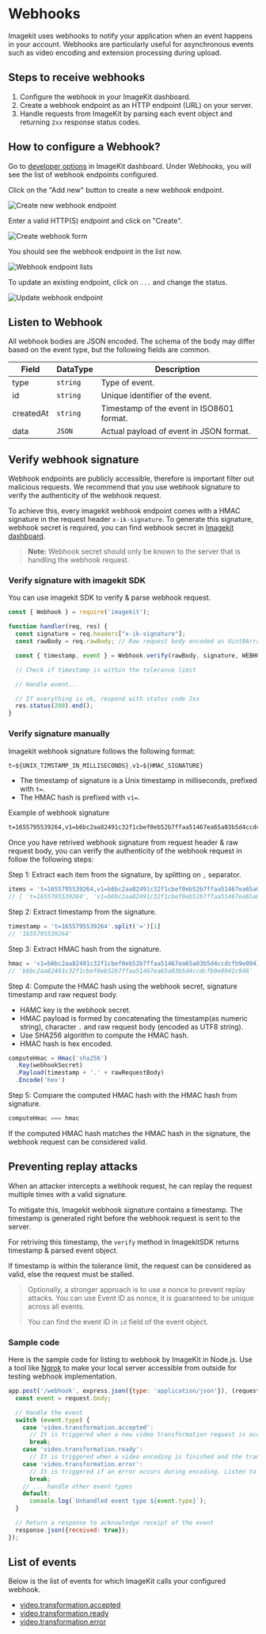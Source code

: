 # Webhooks

Imagekit uses webhooks to notify your application when an event happens in your account. Webhooks are particularly useful for asynchronous events such as video encoding and extension processing during upload.

## Steps to receive webhooks

1. Configure the webhook in your ImageKit dashboard.
2. Create a webhook endpoint as an HTTP endpoint (URL) on your server.
3. Handle requests from ImageKit by parsing each event object and returning `2xx` response status codes.

## How to configure a Webhook?

Go to [developer options](https://imagekit.io/dashboard/developer) in ImageKit dashboard. Under Webhooks, you will see the list of webhook endpoints configured.

Click on the "Add new" button to create a new webhook endpoint.

![Create new webhook endpoint](../../.gitbook/assets/add-new-webhook.png)

Enter a valid HTTP(S) endpoint and click on "Create".

![Create webhook form](../../.gitbook/assets/webhook-form.png)

You should see the webhook endpoint in the list now.

![Webhook endpoint lists](../../.gitbook/assets/webhook-list.png)

To update an existing endpoint, click on `...` and change the status.

![Update webhook endpoint](../../.gitbook/assets/disable-webhook.png)

## Listen to Webhook

All webhook bodies are JSON encoded. The schema of the body may differ based on the event type, but the following fields are common.

| Field     | DataType | Description                              |
|-----------|----------|------------------------------------------|
| type      | `string` | Type of event.                           |
| id        | `string` | Unique identifier of the event.          |
| createdAt | `string` | Timestamp of the event in ISO8601 format.|
| data      | `JSON`   | Actual payload of event in JSON format.  |

## Verify webhook signature

Webhook endpoints are publicly accessible, therefore is important filter out malicious requests. We recommend that you use webhook signature to verify the authenticity of the webhook request.

To achieve this, every imagekit webhook endpoint comes with a HMAC signature in the request header `x-ik-signature`. To generate this signature, webhook secret is required, you can find webhook secret in [Imagekit dashboard](https://imagekit.io/dashboard/developer/webhooks).

> **Note:** Webhook secret should only be known to the server that is handling the webhook request.

### Verify signature with imagekit SDK

You can use imagekit SDK to verify & parse webhook request.

```js
const { Webhook } = require('imagekit');

function handler(req, res) {
  const signature = req.headers["x-ik-signature"];
  const rawBody = req.rawBody; // Raw request body encoded as Uint8Array or UTF-8 string

  const { timestamp, event } = Webhook.verify(rawBody, signature, WEBHOOK_SECRET);

  // Check if timestamp is within the tolerance limit

  // Handle event...

  // If everything is ok, respond with status code 2xx
  res.status(200).end();
}
```

### Verify signature manually

Imagekit webhook signature follows the following format:

```js
t=${UNIX_TIMSTAMP_IN_MILLISECONDS},v1=${HMAC_SIGNATURE}
```

- The timestamp of signature is a Unix timestamp in milliseconds, prefixed with `t=`.
- The HMAC hash is prefixed with `v1=`.

Example of webhook signature

```txt
t=1655795539264,v1=b6bc2aa82491c32f1cbef0eb52b7ffaa51467ea65a03b5d4ccdcfb9e0941c946
```

Once you have retrived webhook signature from request header & raw request body, you can verify the authenticity of the webhook request in follow the following steps:

Step 1: Extract each item from the signature, by splitting on `,` separator.

```js
items = 't=1655795539264,v1=b6bc2aa82491c32f1cbef0eb52b7ffaa51467ea65a03b5d4ccdcfb9e0941c946'.split(',')
// [ 't=1655795539264', 'v1=b6bc2aa82491c32f1cbef0eb52b7ffaa51467ea65a03b5d4ccdcfb9e0941c946' ]
```

Step 2: Extract timestamp from the signature.

```js
timestamp = 't=1655795539264'.split('=')[1]
// '1655795539264'
```

Step 3: Extract HMAC hash from the signature.

```js
hmac = 'v1=b6bc2aa82491c32f1cbef0eb52b7ffaa51467ea65a03b5d4ccdcfb9e0941c946'.split('=')[1]
// 'b6bc2aa82491c32f1cbef0eb52b7ffaa51467ea65a03b5d4ccdcfb9e0941c946'
```

Step 4: Compute the HMAC hash using the webhook secret, signature timestamp and raw request body.

- HAMC key is the webhook secret.
- HMAC payload is formed by concatenating the timestamp(as numeric string), character `.` and raw request body (encoded as UTF8 string).
- Use SHA256 algorithm to compute the HMAC hash.
- HMAC hash is hex encoded.

```js
computeHmac = Hmac('sha256')
  .Key(webhookSecret)
  .Payload(timestamp + '.' + rawRequestBody)
  .Encode('hex')
```

Step 5: Compare the computed HMAC hash with the HMAC hash from signature.

```js
computeHmac === hmac
```

If the computed HMAC hash matches the HMAC hash in the signature, the webhook request can be considered valid.

## Preventing replay attacks

When an attacker intercepts a webhook request, he can replay the request multiple times with a valid signature.

To mitigate this, Imagekit webhook signature contains a timestamp. The timestamp is generated right before the webhook request is sent to the server.

For retriving this timestamp, the `verify` method in ImagekitSDK returns timestamp & parsed event object.

If timestamp is within the tolerance limit, the request can be considered as valid, else the request must be stalled.

> Optionally, a stronger approach is to use a nonce to prevent replay attacks. You can use Event ID as nonce, it is guaranteed to be unique across all events.
>
> You can find the event ID in `id` field of the event object.

### Sample code

Here is the sample code for listing to webhook by ImageKit in Node.js. Use a tool like [Ngrok](https://ngrok.com/) to make your local server accessible from outside for testing webhook implementation. 

```javascript
app.post('/webhook', express.json({type: 'application/json'}), (request, response) => {
  const event = request.body;

  // Handle the event
  switch (event.type) {
    case 'video.transformation.accepted':
      // It is triggered when a new video transformation request is accepted for processing. You can use this for debugging purposes.
      break;
    case 'video.transformation.ready':
      // It is triggered when a video encoding is finished and the transformed resource is ready to be served. You should listen to this webhook and update any flag in your database or CMS against that particular asset so your application can start showing it to users.
    case 'video.transformation.error':
      // It is triggered if an error occurs during encoding. Listen to this webhook to log the reason. You should check your origin and URL-endpoint settings if the reason is related to download failure. If the reason seems like an error on the ImageKit side, then raise a support ticket at support@imagekit.io.
      break;
    // ... handle other event types
    default:
      console.log(`Unhandled event type ${event.type}`);
  }

  // Return a response to acknowledge receipt of the event
  response.json({received: true});
});
```

## List of events

Below is the list of events for which ImageKit calls your configured webhook.

- [video.transformation.accepted](../../features/video-transformation/video-webhook-events.md#video.transformation.accepted)
- [video.transformation.ready](../../features/video-transformation/video-webhook-events.md#video.transformation.ready)
- [video.transformation.error](../../features/video-transformation/video-webhook-events.md#video.transformation.error)
